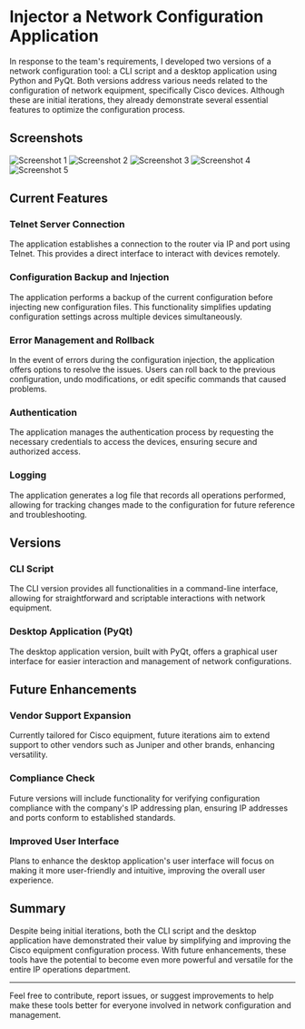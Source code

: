 # Injector a Network Configuration Application

In response to the team's requirements, I developed two versions of a network configuration tool: a CLI script and a desktop application using Python and PyQt. Both versions address various needs related to the configuration of network equipment, specifically Cisco devices. Although these are initial iterations, they already demonstrate several essential features to optimize the configuration process.

## Screenshots

![Screenshot 1](https://ibb.co/BfvPWvr)
![Screenshot 2](https://ibb.co/w6P463h)
![Screenshot 3](https://ibb.co/PMYbcgg)
![Screenshot 4](https://ibb.co/ZgrjrGn)
![Screenshot 5](https://ibb.co/zXs4sC9)

## Current Features

### Telnet Server Connection
The application establishes a connection to the router via IP and port using Telnet. This provides a direct interface to interact with devices remotely.

### Configuration Backup and Injection
The application performs a backup of the current configuration before injecting new configuration files. This functionality simplifies updating configuration settings across multiple devices simultaneously.

### Error Management and Rollback
In the event of errors during the configuration injection, the application offers options to resolve the issues. Users can roll back to the previous configuration, undo modifications, or edit specific commands that caused problems.

### Authentication
The application manages the authentication process by requesting the necessary credentials to access the devices, ensuring secure and authorized access.

### Logging
The application generates a log file that records all operations performed, allowing for tracking changes made to the configuration for future reference and troubleshooting.

## Versions

### CLI Script
The CLI version provides all functionalities in a command-line interface, allowing for straightforward and scriptable interactions with network equipment.

### Desktop Application (PyQt)
The desktop application version, built with PyQt, offers a graphical user interface for easier interaction and management of network configurations.

## Future Enhancements

### Vendor Support Expansion
Currently tailored for Cisco equipment, future iterations aim to extend support to other vendors such as Juniper and other brands, enhancing versatility.

### Compliance Check
Future versions will include functionality for verifying configuration compliance with the company's IP addressing plan, ensuring IP addresses and ports conform to established standards.

### Improved User Interface
Plans to enhance the desktop application's user interface will focus on making it more user-friendly and intuitive, improving the overall user experience.

## Summary
Despite being initial iterations, both the CLI script and the desktop application have demonstrated their value by simplifying and improving the Cisco equipment configuration process. With future enhancements, these tools have the potential to become even more powerful and versatile for the entire IP operations department.

---

Feel free to contribute, report issues, or suggest improvements to help make these tools better for everyone involved in network configuration and management.
